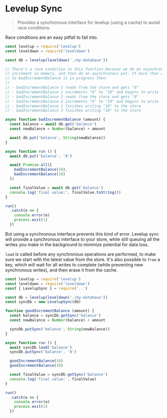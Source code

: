 # Levelup Sync
> Provides a synchronous interface for levelup (using a cache) to avoid race conditions.

Race conditions are an easy pitfall to fall into.

```js
const levelup = require('levelup')
const leveldown = require('leveldown')

const db = levelup(leveldown('./my-database'))

// There's a race condition in this function because we do an asynchronous get,
// increment in memory, and then do an asynchronous put. If more than one call
// to badIncrementBalance is in progress then:
//
// - badIncrementBalance 1 reads from the store and gets "0"
// - badIncrementBalance 1 increments "0" to "10" and begins to write
// - badIncrementBalance 2 reads from the store and gets "0"
// - badIncrementBalance 2 increments "0" to "10" and begins to write
// - badIncrementBalance 1 finishes writing "10" to the store
// - badIncrementBalance 2 finishes writing "10" to the store

async function badIncrementBalance (amount) {
  const balance = await db.get('balance')
  const newBalance = Number(balance) + amount

  await db.put('balance', String(newBalance))
}

async function run () {
  await db.put('balance', '0')

  await Promise.all([
    badIncrementBalance(10),
    badIncrementBalance(10)
  ])

  const finalValue = await db.get('balance')
  console.log('final value:', finalValue.toString())
}

run()
  .catch(e => {
    console.error(e)
    process.exit(1)
  })
```

But using a synchronous interface prevents this kind of error. Levelup sync
will provide a synchronous interface to your store, while still queuing all the
writes you make in the background to minimize potential for data loss.

`load` is called before any synchronous operations are performed, to make sure
we start with the latest value from the store. It's also possible to `free` a
key, which will wait for all writes to complete (while preventing new
synchronous writes), and then erase it from the cache.

```js
const levelup = require('levelup')
const leveldown = require('leveldown')
const { LevelupSync } = require('..')

const db = levelup(leveldown('./my-database'))
const syncDb = new LevelupSync(db)

function goodIncrementBalance (amount) {
  const balance = syncDb.getSync('balance')
  const newBalance = Number(balance) + amount

  syncDb.putSync('balance', String(newBalance))
}

async function run () {
  await syncDb.load('balance')
  syncDb.putSync('balance', '0')

  goodIncrementBalance(10)
  goodIncrementBalance(10)

  const finalValue = syncDb.getSync('balance')
  console.log('final value:', finalValue)
}

run()
  .catch(e => {
    console.error(e)
    process.exit(1)
  })
```
